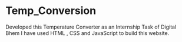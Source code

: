 # Temp_Conversion
Developed this Temperature Converter as an Internship Task of Digital Bhem I have used HTML , CSS and JavaScript to build this website.
